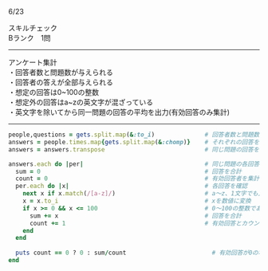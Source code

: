 6/23
  
スキルチェック  
Bランク　1問  
  
-------------------------------------------
アンケート集計  
・回答者数と問題数が与えられる  
・回答者の答えが全部与えられる  
・想定の回答は0~100の整数  
・想定外の回答はa~zの英文字が混ざっている  
・英文字を除いてから同一問題の回答の平均を出力(有効回答のみ集計)  
  
-------------------------------------------
  
```ruby
people,questions = gets.split.map(&:to_i)              # 回答者数と問題数を取得
answers = people.times.map{gets.split.map(&:chomp)}    # それぞれの回答を取得
answers = answers.transpose                            # 同じ問題の回答を同じ配列に変換

answers.each do |per|                                  # 同じ問題の各回答を確認していく
  sum = 0                                              # 回答を合計
  count = 0                                            # 有効回答者を集計
  per.each do |x|                                      # 各回答を確認
    next x if x.match(/[a-z]/)                         # a〜z、1文字でも入ったらカウントせず、次の回答へ
    x = x.to_i                                         # xを数値に変換
    if x >= 0 && x <= 100                              # 0〜100の整数であれば
      sum += x                                         # 回答を合計
      count += 1                                       # 有効回答とカウント
    end
  end
 
  puts count == 0 ? 0 : sum/count                        # 有効回答が0の場合、そのまま0と表示、そうでない場合、該当問題の回答平均を出力
end
```
